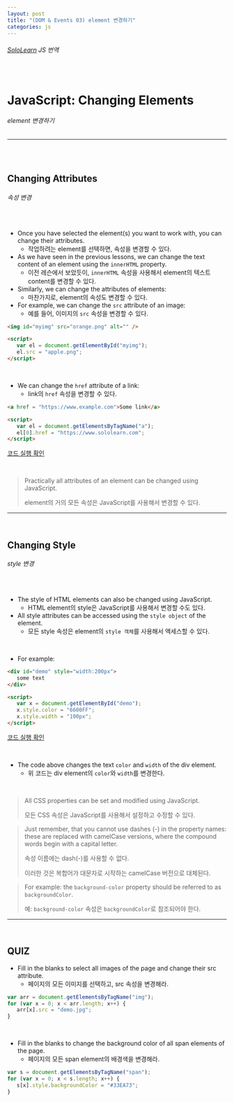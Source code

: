 ```yaml
---
layout: post
title: "(DOM & Events 03) element 변경하기"
categories: js
---
```


###### [SoloLearn](https://www.sololearn.com/) JS 번역

<br>

# JavaScript: Changing Elements

###### element 변경하기

------

<br>

<br>

## Changing Attributes

###### 속성 변경

<br>

- Once you have selected the element(s) you want to work with, you can change their attributes.
  - 작업하려는 element를 선택하면, 속성을 변경할 수 있다.
- As we have seen in the previous lessons, we can change the text content of an element using the `innerHTML` property.
  - 이전 레슨에서 보았듯이, `innerHTML` 속성을 사용해서 element의 텍스트 content를 변경할 수 있다.
- Similarly, we can change the attributes of elements:
  - 마찬가지로, element의 속성도 변경할 수 있다.
- For example, we can change the `src` attribute of an image:
  - 예를 들어, 이미지의 `src` 속성을 변경할 수 있다.

```html
<img id="myimg" src="orange.png" alt="" />

<script>
   var el = document.getElementById("myimg");
   el.src = "apple.png";
</script>
```

<br>

- We can change the `href` attribute of a link:
  - link의 `href` 속성을 변경할 수 있다.

```html
<a href = "https://www.example.com">Some link</a>

<script>
   var el = document.getElementsByTagName("a");
   el[0].href = "https://www.sololearn.com";
</script>
```

[코드 실행 확인](https://code.sololearn.com/956/#js)

<br>

> Practically all attributes of an element can be changed using JavaScript.
>
> element의 거의 모든 속성은 JavaScript를 사용해서 변경할 수 있다.

------

<br>

## Changing Style

###### style 변경

<br>

- The style of HTML elements can also be changed using JavaScript.
  - HTML element의 style은 JavaScript를 사용해서 변경할 수도 있다.
- All style attributes can be accessed using the `style object` of the element.
  - 모든 style 속성은 element의 `style 객체`를 사용해서 액세스할 수 있다.

<br>

- For example:

```html
<div id="demo" style="width:200px">
   some text
</div>

<script>
   var x = document.getElementById("demo");
   x.style.color = "6600FF";
   x.style.width = "100px";
</script>
```

[코드 실행 확인](https://code.sololearn.com/957/#js)

<br>

- The code above changes the text `color` and `width` of the div element.
  - 위 코드는 div element의 `color`와 `width`를 변경한다.

<br>

> All CSS properties can be set and modified using JavaScript.
>
> 모든 CSS 속성은 JavaScript를 사용해서 설정하고 수정할 수 있다.

> Just remember, that you cannot use dashes (-) in the property names: these are replaced with camelCase versions, where the compound words begin with a capital letter.
>
> 속성 이름에는 dash(-)를 사용할 수 없다.
>
> 이러한 것은 복합어가 대문자로 시작하는 camelCase 버전으로 대체된다.

> For example: the `background-color` property should be referred to as `backgroundColor`.
>
> 예: `background-color` 속성은 `backgroundColor`로 참조되어야 한다.

------

<br>

## QUIZ

- Fill in the blanks to select all images of the page and change their src attribute.
  - 페이지의 모든 이미지를 선택하고, src 속성을 변경해라.

```js
var arr = document.getElementsByTagName("img");
for (var x = 0; x < arr.length; x++) {
   arr[x].src = "demo.jpg";
}
```

<br>

- Fill in the blanks to change the background color of all span elements of the page.
  - 페이지의 모든 span element의 배경색을 변경해라.

```js
var s = document.getElementsByTagName("span");
for (var x = 0; x < s.length; x++) {
   s[x].style.backgroundColor = "#33EA73";
}
```

<br>